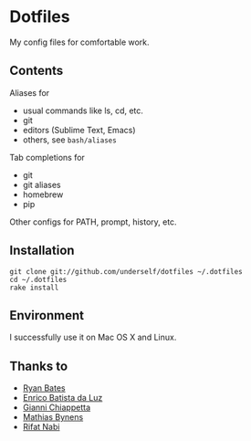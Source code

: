 # Dotfiles

My config files for comfortable work.


## Contents

Aliases for

* usual commands like ls, cd, etc.
* git
* editors (Sublime Text, Emacs)
* others, see `bash/aliases`

Tab completions for

* git
* git aliases
* homebrew
* pip

Other configs for PATH, prompt, history, etc.


## Installation

    git clone git://github.com/underself/dotfiles ~/.dotfiles
    cd ~/.dotfiles
    rake install


## Environment

I successfully use it on Mac OS X and Linux.


## Thanks to

* [Ryan Bates](https://github.com/ryanb/dotfiles)
* [Enrico Batista da Luz](https://github.com/ricobl/dotfiles)
* [Gianni Chiappetta](https://github.com/gf3/dotfiles)
* [Mathias Bynens](https://github.com/mathiasbynens/dotfiles)
* [Rifat Nabi](https://gist.github.com/1254570)
